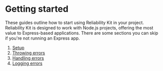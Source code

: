 
# Getting started

These guides outline how to start using Reliability Kit in your project. Reliability Kit is designed to work with Node.js projects, offering the most value to Express-based applications. There are some sections you can skip if you're not running an Express app.

  1. [Setup](./setup.md)
  2. [Throwing errors](./throwing-errors.md)
  3. [Handling errors](./handling-errors.md)
  4. [Logging errors](./logging-errors.md)
